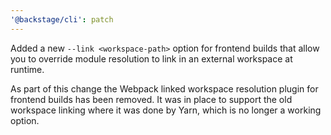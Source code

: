 ```yaml
---
'@backstage/cli': patch
---
```


Added a new `--link <workspace-path>` option for frontend builds that allow you to override module resolution to link in an external workspace at runtime.

As part of this change the Webpack linked workspace resolution plugin for frontend builds has been removed. It was in place to support the old workspace linking where it was done by Yarn, which is no longer a working option.
